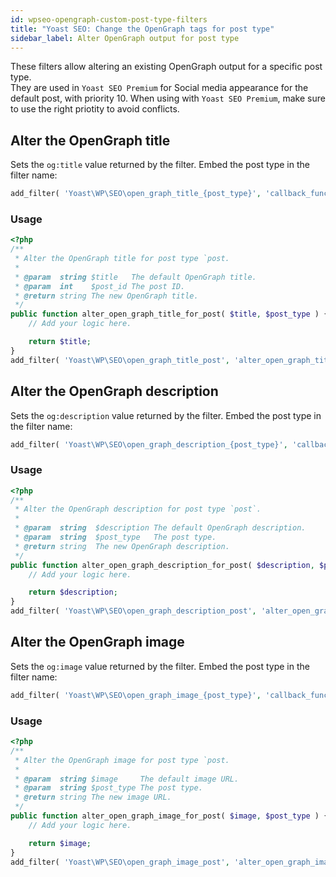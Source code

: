 ```yaml
---
id: wpseo-opengraph-custom-post-type-filters
title: "Yoast SEO: Change the OpenGraph tags for post type"
sidebar_label: Alter OpenGraph output for post type
---
```

These filters allow altering an existing OpenGraph output for a specific post type. <br />
They are used in `Yoast SEO Premium` for Social media appearance for the default post, with priority 10. When using with `Yoast SEO Premium`, make sure to use the right priotity to avoid conflicts.

## Alter the OpenGraph title

Sets the `og:title` value returned by the filter. 
Embed the post type in the filter name:

```php
add_filter( 'Yoast\WP\SEO\open_graph_title_{post_type}', 'callback_function' );
```

### Usage

```php
<?php
/**
 * Alter the OpenGraph title for post type `post.
 * 
 * @param  string $title   The default OpenGraph title.
 * @param  int    $post_id The post ID.
 * @return string The new OpenGraph title.
 */
public function alter_open_graph_title_for_post( $title, $post_type ) {
    // Add your logic here.

    return $title;
}
add_filter( 'Yoast\WP\SEO\open_graph_title_post', 'alter_open_graph_title_for_post', 10, 2 );
```

## Alter the OpenGraph description

Sets the `og:description` value returned by the filter. 
Embed the post type in the filter name:

```php
add_filter( 'Yoast\WP\SEO\open_graph_description_{post_type}', 'callback_function' );
```

### Usage

```php
<?php
/**
 * Alter the OpenGraph description for post type `post`.
 * 
 * @param  string  $description The default OpenGraph description.
 * @param  string  $post_type   The post type.
 * @return string  The new OpenGraph description.
 */
public function alter_open_graph_description_for_post( $description, $post_type ) {
    // Add your logic here.

    return $description;
}
add_filter( 'Yoast\WP\SEO\open_graph_description_post', 'alter_open_graph_description_for_post', 10, 2 );
```

## Alter the OpenGraph image

Sets the `og:image` value returned by the filter. 
Embed the post type in the filter name:

```php
add_filter( 'Yoast\WP\SEO\open_graph_image_{post_type}', 'callback_function' );
```

### Usage

```php
<?php
/**
 * Alter the OpenGraph image for post type `post.
 * 
 * @param  string $image     The default image URL.
 * @param  string $post_type The post type.
 * @return string The new image URL.
 */
public function alter_open_graph_image_for_post( $image, $post_type ) {
    // Add your logic here.

    return $image;
}
add_filter( 'Yoast\WP\SEO\open_graph_image_post', 'alter_open_graph_image_for_post', 10, 2 );
```